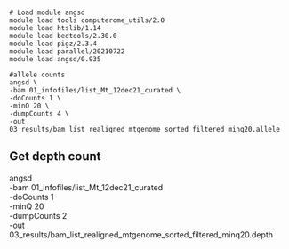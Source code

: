 




````

# Load module angsd
module load tools computerome_utils/2.0
module load htslib/1.14
module load bedtools/2.30.0
module load pigz/2.3.4
module load parallel/20210722
module load angsd/0.935

#allele counts
angsd \
-bam 01_infofiles/list_Mt_12dec21_curated \
-doCounts 1 \
-minQ 20 \
-dumpCounts 4 \
-out 03_results/bam_list_realigned_mtgenome_sorted_filtered_minq20.allele

````

## Get depth count
angsd \
-bam 01_infofiles/list_Mt_12dec21_curated \
-doCounts 1 \
-minQ 20 \
-dumpCounts 2 \
-out 03_results/bam_list_realigned_mtgenome_sorted_filtered_minq20.depth 

```
